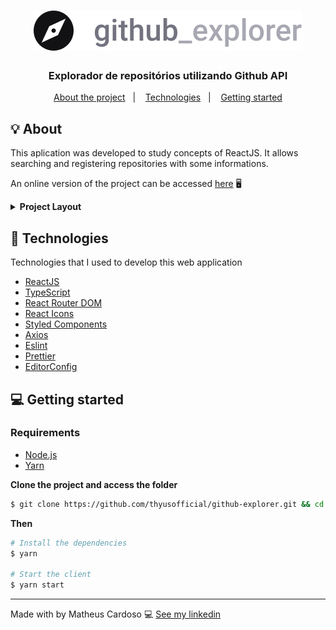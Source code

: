<h1 align="center">
  <img src=".github/logo.svg" alt="Logo">
</h1>

<h3 align="center">
  Explorador de repositórios utilizando Github API
</h3>


<p align="center">
  <a href="#-about-the-project">About the project</a>&nbsp;&nbsp;&nbsp;|&nbsp;&nbsp;&nbsp;
  <a href="#-technologies">Technologies</a>&nbsp;&nbsp;&nbsp;|&nbsp;&nbsp;&nbsp;
  <a href="#-getting-started">Getting started</a>
</p>

## 💡 About

This aplication was developed to study concepts of ReactJS. It allows searching and registering repositories with some informations.

An online version of the project can be accessed [here](https://eliasgcf.github.io/github-explorer/) 🖥️

<details><summary><strong> Project Layout </strong></summary>
  <img src=".github/cover.png" alt="Project cover">
  <img src=".github/dashboard.png" alt="Project dashboard page">
  <img src=".github/repository.png" alt="Project repository page">
</details>

## 🚀 Technologies

Technologies that I used to develop this web application

- [ReactJS](https://reactjs.org/)
- [TypeScript](https://www.typescriptlang.org/)
- [React Router DOM](https://reacttraining.com/react-router/)
- [React Icons](https://react-icons.netlify.com/#/)
- [Styled Components](https://styled-components.com/)
- [Axios](https://github.com/axios/axios)
- [Eslint](https://eslint.org/)
- [Prettier](https://prettier.io/)
- [EditorConfig](https://editorconfig.org/)

## 💻 Getting started

### Requirements

- [Node.js](https://nodejs.org/en/)
- [Yarn](https://yarnpkg.com/)

**Clone the project and access the folder**

```bash
$ git clone https://github.com/thyusofficial/github-explorer.git && cd github-explorer
```

**Then**

```bash
# Install the dependencies
$ yarn

# Start the client
$ yarn start
```

---

Made with by Matheus Cardoso 💻 [See my linkedin](https://www.linkedin.com/in/thyus/)
